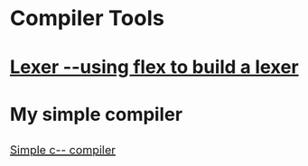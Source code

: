 <style>
    body{
    	font-size: 15pt;
    }
    h2{
        font-size: 28pt;
        font-weight: bold;
    }
    h3{
        font-size: 24pt;
        font-weight: bold;
    }
</style>

## Compiler Tools

### [Lexer --using flex to build a lexer](/note/tools/compiler/lexer/lexer)

### My simple compiler
[Simple c-- compiler](https://github.com/chunyu618/Compiler2020Fall)

